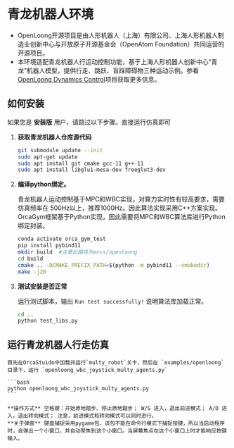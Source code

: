 # 青龙机器人环境

* OpenLoong开源项目是由人形机器人（上海）有限公司、上海人形机器人制造业创新中心与开放原子开源基金会（OpenAtom Foundation）共同运营的开源项目。
* 本环境适配青龙机器人行运动控制功能，基于上海人形机器人创新中心“青龙”机器人模型，提供行走、跳跃、盲踩障碍物三种运动示例。参看[OpenLoong Dynamics Control](https://atomgit.com/openloong/openloong-dyn-control)项目获取更多信息。

## 如何安装
如果您是 **安装版** 用户，请跳过以下步骤。直接运行仿真即可
1. **获取青龙机器人仓库源代码**
    
    ```bash
    git submodule update --init
    sudo apt-get update
    sudo apt install git cmake gcc-11 g++-11
    sudo apt install libglu1-mesa-dev freeglut3-dev    
    ```

2. **编译python绑定。**

    青龙机器人运动控制基于MPC和WBC实现，对算力实时性有较高要求，需要仿真频率在 500Hz以上，推荐1000Hz。因此算法实现采用C++方案实现。OrcaGym框架基于Python实现，因此需要将MPC和WBC算法库进行Python绑定封装。

    ``` bash
    conda activate orca_gym_test
    pip install pybind11
    mkdir build  #注意此路径为envs/openloong
    cd build
    cmake .. -DCMAKE_PREFIX_PATH=$(python -m pybind11 --cmakedir)
    make -j20
    ```
3. **测试安装是否正常**

    运行测试脚本，输出 `Run test successfully!` 说明算法库加载正常。

    ```bash
    cd ..
    python test_libs.py
    ```

## 运行青龙机器人行走仿真

    首先在OrcaStuido中加载并运行`multy_robot`关卡，然后在 `examples/openloong` 目录下，运行 `openloong_wbc_joystick_multy_agents.py`

    ```bash
    python openloong_wbc_joystick_multy_agents.py
    ```

    **操作方式** 空格键：开始原地踏步、停止原地踏步； W/S 进入，退出前进模式； A/D 进入，退出转向模式； 注意，前进模式和转向模式可以同时进行。
    **关于弹窗** 键盘捕捉采用pygame包，该包不能在命令行模式下捕捉按键，所以当启动程序时，会弹出一个小窗口，并自动聚焦到这个小窗口。当屏幕焦点在这个小窗口上时才能响应按键输入。



